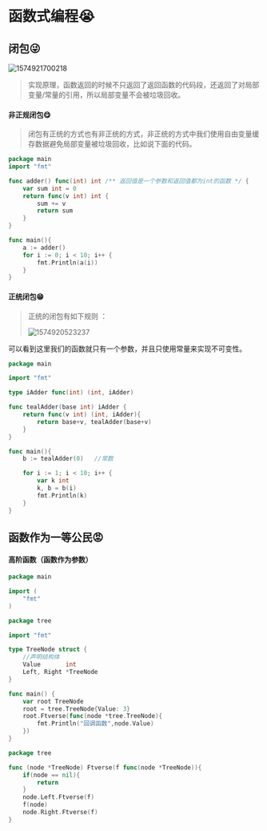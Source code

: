 # 函数式编程😭

## 闭包😜

![1574921700218](F:\我的笔记\image\1574921700218.png)

> 实现原理，函数返回的时候不只返回了返回函数的代码段，还返回了对局部变量/常量的引用，所以局部变量不会被垃圾回收。

#### 非正规闭包😋

> 闭包有正统的方式也有非正统的方式，非正统的方式中我们使用自由变量缓存数据避免局部变量被垃圾回收，比如说下面的代码。

```go
package main
import "fmt"

func adder() func(int) int /** 返回值是一个参数和返回值都为int的函数 */ {
	var sum int = 0
	return func(v int) int {
		sum += v
		return sum
	}
}

func main(){
	a := adder()
	for i := 0; i < 10; i++ {
		fmt.Println(a(i))
	}
}
```



#### 正统闭包😁

> 正统的闭包有如下规则 ：
>
> ![1574920523237](F:\我的笔记\image\1574920523237.png)

可以看到这里我们的函数就只有一个参数，并且只使用常量来实现不可变性。

```go
package main

import "fmt"

type iAdder func(int) (int, iAdder)

func tealAdder(base int) iAdder {
	return func(v int) (int, iAdder){
		return base+v, tealAdder(base+v)
	}
}

func main(){
	b := tealAdder(0)	//常数

	for i := 1; i < 10; i++ {
		var k int
		k, b = b(i)
		fmt.Println(k)
	}
}
```



## 函数作为一等公民😡

#### 高阶函数（函数作为参数）

```go
package main

import (
	"fmt"
)

package tree

import "fmt"

type TreeNode struct {
	//声明结构体
	Value       int
	Left, Right *TreeNode
}

func main() {
	var root TreeNode
	root = tree.TreeNode{Value: 3}
	root.Ftverse(func(node *tree.TreeNode){
		fmt.Println("回调函数",node.Value)
	})
}
```

```go
package tree

func (node *TreeNode) Ftverse(f func(node *TreeNode)){
	if(node == nil){
		return
	}
	node.Left.Ftverse(f)
	f(node)
	node.Right.Ftverse(f)
}
```

